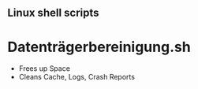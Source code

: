 ## Linux shell scripts

# Datenträgerbereinigung.sh
- Frees up Space
- Cleans Cache, Logs, Crash Reports
